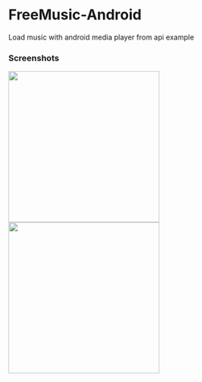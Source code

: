 # FreeMusic-Android
Load music with android media player from api example
<br>
<h3>Screenshots</h3>
<img src="https://raw.githubusercontent.com/erthru/FreeMusic-Android/master/screenshot1.png" height='300px' widht='150px'><br/>
<img src="https://raw.githubusercontent.com/erthru/FreeMusic-Android/master/screenshot2.png" height='300px' widht='150px'><br/>
